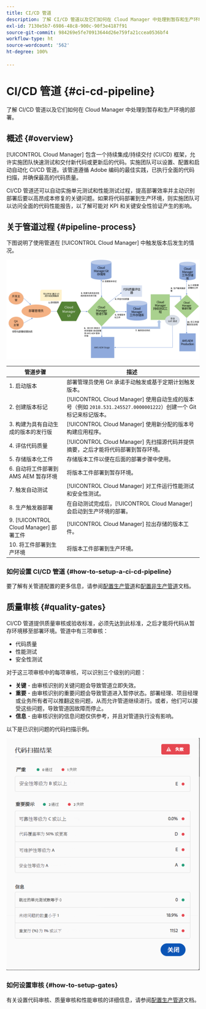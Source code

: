 ```yaml
---
title: CI/CD 管道
description: 了解 CI/CD 管道以及它们如何在 Cloud Manager 中处理到暂存和生产环境的部署。
exl-id: 7130e5b7-6986-48c8-900c-90f3e4187f91
source-git-commit: 984269e5fe70913644d26e759fa21ccea0536bf4
workflow-type: ht
source-wordcount: '562'
ht-degree: 100%

---
```



# CI/CD 管道 {#ci-cd-pipeline}

了解 CI/CD 管道以及它们如何在 Cloud Manager 中处理到暂存和生产环境的部署。

## 概述 {#overview}

[!UICONTROL Cloud Manager] 包含一个持续集成/持续交付 (CI/CD) 框架，允许实施团队快速测试和交付新代码或更新后的代码。实施团队可以设置、配置和启动自动化 CI/CD 管道。该管道遵循 Adobe 编码的最佳实践，已执行全面的代码扫描，并确保最高的代码质量。

CI/CD 管道还可以自动实施单元测试和性能测试过程，提高部署效率并主动识别部署后要以高昂成本修复的关键问题。如果将代码部署到生产环境，则实施团队可以访问全面的代码性能报告，以了解可能对 KPI 和关键安全性验证产生的影响。

## 关于管道过程 {#pipeline-process}

下图说明了使用管道在 [!UICONTROL Cloud Manager] 中触发版本后发生的情况。

![管道过程](/help/assets/screen_shot_2018-05-30at82457pm.png)

| 管道步骤 | 描述 |
| --- | --- |
| 1. 启动版本 | 部署管理员使用 Git 承诺手动触发或基于定期计划触发版本。 |
| 2. 创建版本标记 | [!UICONTROL Cloud Manager] 使用自动生成的版本号（例如 `2018.531.245527.0000001222`）创建一个 Git 标记来标记版本。 |
| 3. 构建为具有自动生成的版本的发行版 | [!UICONTROL Cloud Manager] 使用新分配的版本号构建应用程序。 |
| 4. 评估代码质量 | [!UICONTROL Cloud Manager] 先扫描源代码并提供摘要，之后才能将代码部署到暂存环境。 |
| 5. 存储版本化工件 | 存储版本工件以便在后面的部署步骤中使用。 |
| 6. 自动将工件部署到 AMS AEM 暂存环境 | 将版本工件部署到暂存环境。 |
| 7. 触发自动测试 | [!UICONTROL Cloud Manager] 对工件运行性能测试和安全性测试。 |
| 8. 生产触发器部署 | 在自动测试完成后，[!UICONTROL Cloud Manager] 会启动到生产环境的部署。 |
| 9. [!UICONTROL Cloud Manager] 部署工件 | [!UICONTROL Cloud Manager] 拉出存储的版本工件。 |
| 10. 将工件部署到生产环境 | 将版本工件部署到生产环境。 |

### 如何设置 CI/CD 管道 {#how-to-setup-a-ci-cd-pipeline}

要了解有关管道配置的更多信息，请参阅[配置生产管道](/help/using/production-pipelines.md)和[配置非生产管道](/help/using/non-production-pipelines.md)文档。

## 质量审核 {#quality-gates}

CI/CD 管道提供质量审核或验收标准，必须先达到此标准，之后才能将代码从暂存环境移至部署环境。管道中有三项审核：

* 代码质量
* 性能测试
* 安全性测试

对于这三项审核中的每项审核，可以识别三个级别的问题：

* **关键** - 由审核识别的关键问题会导致管道立即失效。
* **重要** - 由审核识别的重要问题会导致管道进入暂停状态。部署经理、项目经理或业务所有者可以推翻这些问题，从而允许管道继续进行。或者，他们可以接受这些问题，导致管道因故障而停止。
* **信息** - 由审核识别的信息问题仅供参考，并且对管道执行没有影响。

以下是已识别问题的代码扫描示例。

![代码扫描示例](/help/assets/quality-gate-failed.png)

### 如何设置审核 {#how-to-setup-gates}

有关设置代码审核、质量审核和性能审核的详细信息，请参阅[配置生产管道](/help/using/production-pipelines.md)文档。
